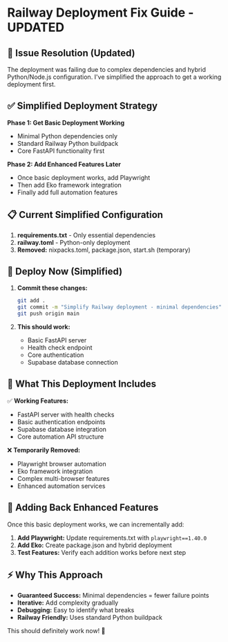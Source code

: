 # Railway Deployment Fix Guide - UPDATED

## 🔧 Issue Resolution (Updated)

The deployment was failing due to complex dependencies and hybrid Python/Node.js configuration. I've simplified the approach to get a working deployment first.

## ✅ Simplified Deployment Strategy

**Phase 1: Get Basic Deployment Working**
- Minimal Python dependencies only
- Standard Railway Python buildpack
- Core FastAPI functionality first

**Phase 2: Add Enhanced Features Later**
- Once basic deployment works, add Playwright
- Then add Eko framework integration
- Finally add full automation features

## 📋 Current Simplified Configuration

1. **requirements.txt** - Only essential dependencies
2. **railway.toml** - Python-only deployment
3. **Removed:** nixpacks.toml, package.json, start.sh (temporary)

## 🚀 Deploy Now (Simplified)

1. **Commit these changes:**
   ```bash
   git add .
   git commit -m "Simplify Railway deployment - minimal dependencies"
   git push origin main
   ```

2. **This should work:**
   - Basic FastAPI server
   - Health check endpoint
   - Core authentication
   - Supabase database connection

## 🎯 What This Deployment Includes

✅ **Working Features:**
- FastAPI server with health checks
- Basic authentication endpoints
- Supabase database integration
- Core automation API structure

❌ **Temporarily Removed:**
- Playwright browser automation
- Eko framework integration
- Complex multi-browser features
- Enhanced automation services

## 🔄 Adding Back Enhanced Features

Once this basic deployment works, we can incrementally add:

1. **Add Playwright:** Update requirements.txt with `playwright==1.40.0`
2. **Add Eko:** Create package.json and hybrid deployment
3. **Test Features:** Verify each addition works before next step

## ⚡ Why This Approach

- **Guaranteed Success:** Minimal dependencies = fewer failure points
- **Iterative:** Add complexity gradually
- **Debugging:** Easy to identify what breaks
- **Railway Friendly:** Uses standard Python buildpack

This should definitely work now! 🎯 
